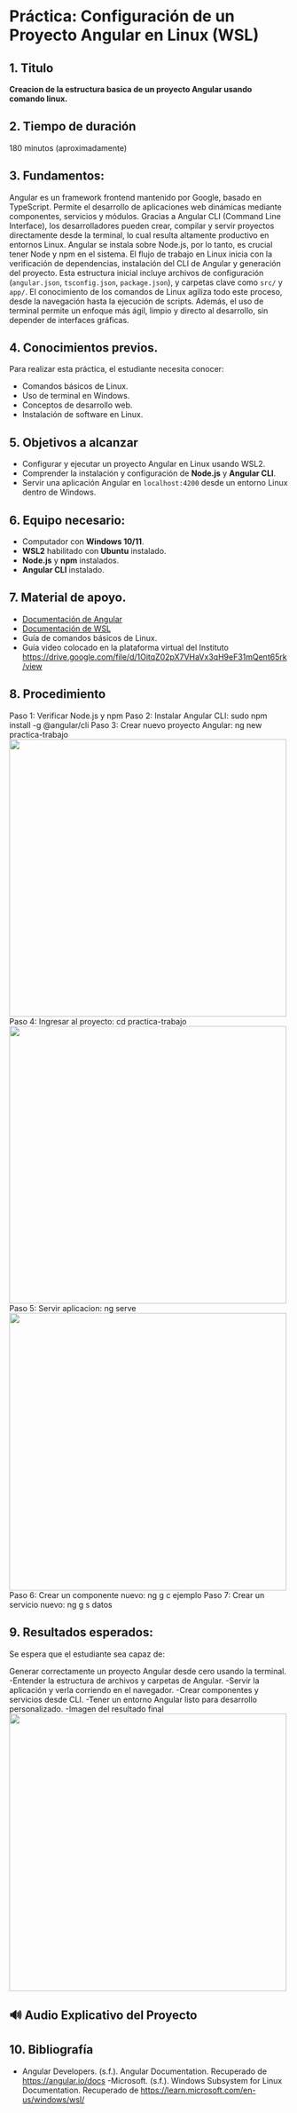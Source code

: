 # Práctica: Configuración de un Proyecto Angular en Linux (WSL)

## 1. Titulo

**Creacion de la estructura basica de un proyecto Angular usando comando linux.**

## 2. Tiempo de duración

180 minutos (aproximadamente)

## 3. Fundamentos:

Angular es un framework frontend mantenido por Google, basado en TypeScript. Permite el desarrollo de aplicaciones web dinámicas mediante componentes, servicios y módulos. Gracias a Angular CLI (Command Line Interface), los desarrolladores pueden crear, compilar y servir proyectos directamente desde la terminal, lo cual resulta altamente productivo en entornos Linux.
Angular se instala sobre Node.js, por lo tanto, es crucial tener Node y npm en el sistema. El flujo de trabajo en Linux inicia con la verificación de dependencias, instalación del CLI de Angular y generación del proyecto. Esta estructura inicial incluye archivos de configuración (`angular.json`, `tsconfig.json`, `package.json`), y carpetas clave como `src/` y `app/`.
El conocimiento de los comandos de Linux agiliza todo este proceso, desde la navegación hasta la ejecución de scripts. Además, el uso de terminal permite un enfoque más ágil, limpio y directo al desarrollo, sin depender de interfaces gráficas.

## 4. Conocimientos previos.

Para realizar esta práctica, el estudiante necesita conocer:

- Comandos básicos de Linux.
- Uso de terminal en Windows.
- Conceptos de desarrollo web.
- Instalación de software en Linux.

## 5. Objetivos a alcanzar

- Configurar y ejecutar un proyecto Angular en Linux usando WSL2.
- Comprender la instalación y configuración de **Node.js** y **Angular CLI**.
- Servir una aplicación Angular en `localhost:4200` desde un entorno Linux dentro de Windows.

## 6. Equipo necesario:

- Computador con **Windows 10/11**.
- **WSL2** habilitado con **Ubuntu** instalado.
- **Node.js** y **npm** instalados.
- **Angular CLI** instalado.

## 7. Material de apoyo.

- [Documentación de Angular](https://angular.io/)
- [Documentación de WSL](https://learn.microsoft.com/en-us/windows/wsl/)
- Guía de comandos básicos de Linux.
- Guía video colocado en la plataforma virtual del Instituto https://drive.google.com/file/d/1OitqZ02pX7VHaVx3qH9eF31mQent65rk/view

## 8. Procedimiento

Paso 1: Verificar Node.js y npm
Paso 2: Instalar Angular CLI: sudo npm install -g @angular/cli
Paso 3: Crear nuevo proyecto Angular: ng new practica-trabajo
<img src = "C:\Users\henry\OneDrive\Documentos\4to Ciclo\PRACTICA\captures\Captura de pantalla 2025-04-06 221132.png" width = "500">
Paso 4: Ingresar al proyecto: cd practica-trabajo
<img src = "C:\Users\henry\OneDrive\Documentos\4to Ciclo\PRACTICA\captures\Captura de pantalla 2025-04-06 221659.png" width = "500">
Paso 5: Servir aplicacion: ng serve
<img src = "C:\Users\henry\OneDrive\Documentos\4to Ciclo\PRACTICA\captures\Captura de pantalla 2025-04-06 221727.png" width = "500">
Paso 6: Crear un componente nuevo: ng g c ejemplo
Paso 7: Crear un servicio nuevo: ng g s datos

## 9. Resultados esperados:

Se espera que el estudiante sea capaz de:

Generar correctamente un proyecto Angular desde cero usando la terminal.
-Entender la estructura de archivos y carpetas de Angular.
-Servir la aplicación y verla corriendo en el navegador.
-Crear componentes y servicios desde CLI.
-Tener un entorno Angular listo para desarrollo personalizado.
-Imagen del resultado final
<img src = "C:\Users\henry\OneDrive\Documentos\4to Ciclo\PRACTICA\captures\Captura de pantalla 2025-04-06 221727.png" width = "500">

## 🔊 Audio Explicativo del Proyecto

## 10. Bibliografía

- Angular Developers. (s.f.). Angular Documentation. Recuperado de https://angular.io/docs
  -Microsoft. (s.f.). Windows Subsystem for Linux Documentation. Recuperado de https://learn.microsoft.com/en-us/windows/wsl/
